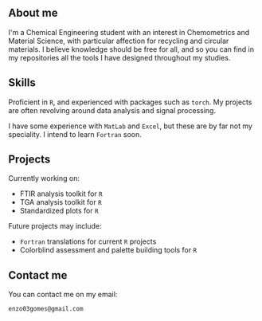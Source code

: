 ## About me

I'm a Chemical Engineering student with an interest in Chemometrics and Material Science, with particular affection for recycling and circular materials.
I believe knowledge should be free for all, and so you can find in my repositories all the tools I have designed throughout my studies. 


## Skills

Proficient in `R`, and experienced with packages such as `torch`.
My projects are often revolving around data analysis and signal processing.

I have some experience with `MatLab` and `Excel`, but these are by far not my speciality.
I intend to learn `Fortran` soon. 


## Projects

Currently working on:
- FTIR analysis toolkit for `R`
- TGA analysis toolkit for `R`
- Standardized plots for `R`

Future projects may include:
- `Fortran` translations for current `R` projects
- Colorblind assessment and palette building tools for `R`


## Contact me
You can contact me on my email:
```
enzo03gomes@gmail.com
```



